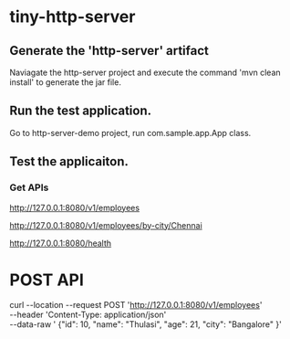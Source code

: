# tiny-http-server

## Generate the 'http-server' artifact
Naviagate the http-server project and execute the command 'mvn clean install' to generate the jar file.

## Run the test application.
Go to http-server-demo project, run com.sample.app.App class.

## Test the applicaiton.
### Get APIs
http://127.0.0.1:8080/v1/employees

http://127.0.0.1:8080/v1/employees/by-city/Chennai

http://127.0.0.1:8080/health


# POST API
curl --location --request POST 'http://127.0.0.1:8080/v1/employees' \
--header 'Content-Type: application/json' \
--data-raw '
{"id": 10,
"name": "Thulasi",
"age": 21,
"city": "Bangalore"
}'
